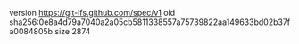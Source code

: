 version https://git-lfs.github.com/spec/v1
oid sha256:0e8a4d79a7040a2a05cb5811338557a75739822aa149633bd02b37fa0084805b
size 2874
